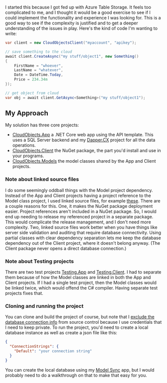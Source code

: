 I started this because I got fed up with Azure Table Storage. It feels too complicated to me, and I thought it would be a good exercise to see if I could implement the functionality and experience I was looking for. This is a good way to see if the complexity is justified and to get a deeper understanding of the issues in play. Here's the kind of code I'm wanting to write:

```csharp
var client = new CloudObjectsClient("myaccount", "apikey");

// save something to the cloud
await client.CreateAsync("my stuff/object1", new Something() 
{
    FirstName = "whoever",
    LastName = "whatever",
    Date = DateTime.Today,
    Price = 234.34m
});

// get object from cloud
var obj = await client.GetAsync<Something>("my stuff/object1");
```

## My Approach
My solution has three core projects:
- [CloudObjects.App](https://github.com/adamfoneil/CloudObjects/tree/master/CloudObjects.App) a .NET Core web app using the API template. This uses a SQL Server backend and my [Dapper.CX](https://github.com/adamfoneil/Dapper.CX) project for all the data operations.
- [CloudObjects.Client](https://github.com/adamfoneil/CloudObjects/tree/master/CloudObjects.Client) the NuGet package, the part you'd install and use in your programs.
- [CloudObjects.Models](https://github.com/adamfoneil/CloudObjects/tree/master/CloudObjects.Models) the model classes shared by the App and Client projects.

### Note about linked source files
I do some seemingly oddball things with the Model project dependency. Instead of the App and Client projects having a project reference to the Model class project, I used linked source files, for example [these](https://github.com/adamfoneil/CloudObjects/blob/master/CloudObjects.Client/CloudObjects.Client.csproj#L15-L19). There are a couple reasons for this. One, it makes the NuGet package deployment easier. Project references aren't included in a NuGet package. So, I would end up needing to release my referenced project in a separate package. This would complicate the release management, and I don't need more complexity. Two, linked source files work better when you have things like server side validation and auditing that require database connectivity. Using partial classes with clear dependency separation lets me keep the database dependency out of the Client project, where it doesn't belong anyway. (The Client package never opens a direct database connection.)

### Note about Testing projects
There are two test projects [Testing.App](https://github.com/adamfoneil/CloudObjects/tree/master/Testing.App) and [Testing.Client](https://github.com/adamfoneil/CloudObjects/tree/master/Testing.Client). I had to separate them because of how the Model classes are linked in both the App and Client projects. If I had a single test project, then the Model classes would be linked twice, which would offend the C# compiler. Having separate test projects fixes that.

### Cloning and running the project
You can clone and build the project of course, but note that I [exclude the database connection info](https://github.com/adamfoneil/CloudObjects/blob/master/.gitignore#L341) from source control because I use credentials that I need to keep private. To run the project, you'd need to create a local database instance as well as create a json file like this:

```json
{
  "ConnectionStrings": {
    "Default": "your connection string"
  }
}
```
You can create the local database using my [Model Sync](http://www.aosoftware.net/modelSync.html) app, but I would probably need to do a walkthrough on that to make that easy for you.

